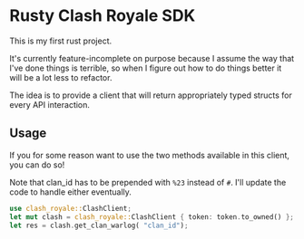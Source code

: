 # Rusty Clash Royale SDK

This is my first rust project.

It's currently feature-incomplete on purpose because I assume the way that I've done things is terrible, so when I figure out how to do things better it will be a lot less to refactor.

The idea is to provide a client that will return appropriately typed structs for every API interaction.

## Usage

If you for some reason want to use the two methods available in this client, you can do so!

Note that clan_id has to be prepended with `%23` instead of `#`. I'll update the code to handle either eventually.

```rust
use clash_royale::ClashClient;
let mut clash = clash_royale::ClashClient { token: token.to_owned() };
let res = clash.get_clan_warlog( "clan_id");
```
